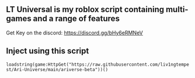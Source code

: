 ## LT Universal is my roblox script containing multi-games and a range of features
Get Key on the discord: https://discord.gg/bHy6eRMNeV

## Inject using this script
``loadstring(game:HttpGet("https://raw.githubusercontent.com/liv1ngtempest/Ari-Universe/main/ariverse-beta"))()``
